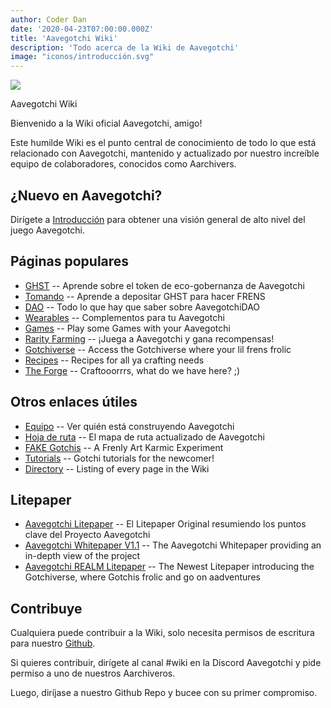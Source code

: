 ```yaml
---
author: Coder Dan
date: '2020-04-23T07:00:00.000Z'
title: 'Aavegotchi Wiki'
description: 'Todo acerca de la Wiki de Aavegotchi'
image: "iconos/introducción.svg"
---
```


<div class="headerImageContainer">
<img class="headerImage" src="/icons/introduction.png">
<p class="headerImageText">Aavegotchi Wiki</p>
</div>

Bienvenido a la Wiki oficial Aavegotchi, amigo!

Este humilde Wiki es el punto central de conocimiento de todo lo que está relacionado con Aavegotchi, mantenido y actualizado por nuestro increíble equipo de colaboradores, conocidos como Aarchivers.

## ¿Nuevo en Aavegotchi?

Dirígete a [Introducción](/introduction) para obtener una visión general de alto nivel del juego Aavegotchi.

## Páginas populares
* [GHST](/ghst) -- Aprende sobre el token de eco-gobernanza de Aavegotchi
* [Tomando](/staking) -- Aprende a depositar GHST para hacer FRENS
* [DAO](/dao) -- Todo lo que hay que saber sobre AavegotchiDAO
* [Wearables](/wearables) -- Complementos para tu Aavegotchi
* [Games](/games) -- Play some Games with your Aavegotchi
* [Rarity Farming](/rarity-farming) -- ¡Juega a Aavegotchi y gana recompensas!
* [Gotchiverse](/gotchiverse) -- Access the Gotchiverse where your lil frens frolic
* [Recipes](/recipes) -- Recipes for all ya crafting needs
* [The Forge](/forge) -- Craftooorrrs, what do we have here? ;)

## Otros enlaces útiles

* [Equipo](/team) -- Ver quién está construyendo Aavegotchi
* [Hoja de ruta](/roadmap) -- El mapa de ruta actualizado de Aavegotchi
* [FAKE Gotchis](https://www.fakegotchis.com/) -- A Frenly Art Karmic Experiment
* [Tutorials](/tutorials) -- Gotchi tutorials for the newcomer!
* [Directory](/directory) -- Listing of every page in the Wiki

## Litepaper

* [Aavegotchi Litepaper](https://docs.google.com/document/d/1aTijRP1Rd_Z8iu6IISWCct7TWRdzK3x-lfrucgM_7Cg/edit#heading=h.el8lgo9q7kkr) -- El Litepaper Original resumiendo los puntos clave del Proyecto Aavegotchi
* [Aavegotchi Whitepaper V1.1](https://docs.google.com/document/d/186zOapKeHNNJ9y8LIByQQ64rs0eJUlEF/) -- The Aavegotchi Whitepaper providing an in-depth view of the project
* [Aavegotchi REALM Litepaper](https://docs.google.com/document/d/1hUHF29F3_tByWd8ezSphYEE0gPJYg3K5CN1K-X3_WK8/edit) -- The Newest Litepaper introducing the Gotchiverse, where Gotchis frolic and go on aadventures

## Contribuye

Cualquiera puede contribuir a la Wiki, solo necesita permisos de escritura para nuestro [Github](https://github.com/aavegotchi/aavegotchi-wiki).

Si quieres contribuir, dirígete al canal #wiki en la Discord Aavegotchi y pide permiso a uno de nuestros Aarchiveros.

Luego, diríjase a nuestro Github Repo y bucee con su primer compromiso. 